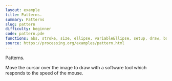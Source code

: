 ```yaml
---
layout: example
title: Patterns.
summary: Patterns
slug: pattern
difficulty: beginner
code: pattern.pde
functions: abs, stroke, size, ellipse, variableEllipse, setup, draw, background
source: https://processing.org/examples/pattern.html
---
```


Patterns. 

 Move the cursor over the image to draw with a software tool which responds to the speed of the mouse.
